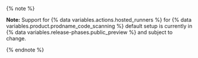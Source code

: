 {% note %}

**Note:** Support for {% data variables.actions.hosted_runners %} for {% data variables.product.prodname_code_scanning %} default setup is currently in {% data variables.release-phases.public_preview %} and subject to change.

{% endnote %}
